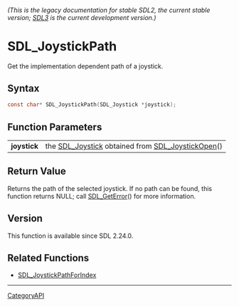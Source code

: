 ###### (This is the legacy documentation for stable SDL2, the current stable version; [SDL3](https://wiki.libsdl.org/SDL3/) is the current development version.)
# SDL_JoystickPath

Get the implementation dependent path of a joystick.

## Syntax

```c
const char* SDL_JoystickPath(SDL_Joystick *joystick);

```

## Function Parameters

|                  |                                                                                       |
| ---------------- | ------------------------------------------------------------------------------------- |
| **joystick**     | the [SDL_Joystick](SDL_Joystick.md) obtained from [SDL_JoystickOpen](SDL_JoystickOpen.md)() |

## Return Value

Returns the path of the selected joystick. If no path can be found, this
function returns NULL; call [SDL_GetError](SDL_GetError.md)() for more
information.

## Version

This function is available since SDL 2.24.0.

## Related Functions

* [SDL_JoystickPathForIndex](SDL_JoystickPathForIndex.md)

----
[CategoryAPI](CategoryAPI.md)
